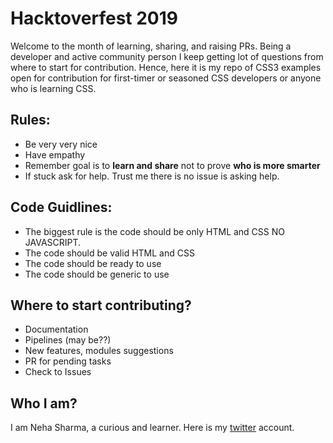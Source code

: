 # Hacktoverfest 2019
Welcome to the month of learning, sharing, and raising PRs. Being a developer and active community person I keep getting lot of questions
from where to start for contribution. Hence, here it is my repo of CSS3 examples open for contribution for first-timer or seasoned 
CSS developers or anyone who is learning CSS.

## Rules:
- Be very very nice
- Have empathy
- Remember goal is to __learn and share__ not to prove __who is more smarter__
- If stuck ask for help. Trust me there is no issue is asking help.

## Code Guidlines:
- The biggest rule is the code should be only HTML and CSS NO JAVASCRIPT.
- The code should be valid HTML and CSS
- The code should be ready to use
- The code should be generic to use

## Where to start contributing?
- Documentation
- Pipelines (may be??)
- New features, modules suggestions 
- PR for pending tasks
- Check to Issues

## Who I am?
I am Neha Sharma, a curious and learner. Here is my [twitter](https://twitter.com/hellonehha) account.
